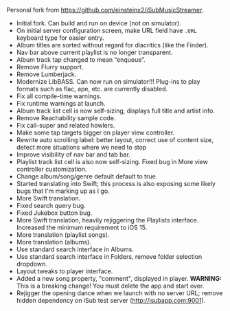 Personal fork from https://github.com/einsteinx2/iSubMusicStreamer.

* Initial fork. Can build and run on device (not on simulator).
* On initial server configuration screen, make URL field have `.URL` keyboard type for easier entry.
* Album titles are sorted without regard for diacritics (like the Finder).
* Nav bar above current playlist is no longer transparent.
* Album track tap changed to mean “enqueue”.
* Remove Flurry support.
* Remove Lumberjack.
* Modernize LibBASS. Can now run on simulator!!! Plug-ins to play formats such as flac, ape, etc. are currently disabled.
* Fix all compile-time warnings.
* Fix runtime warnings at launch.
* Album track list cell is now self-sizing, displays full title and artist info.
* Remove Reachability sample code.
* Fix call-super and related howlers.
* Make some tap targets bigger on player view controller.
* Rewrite auto scrolling label: better layout, correct use of content size, detect more situations where we need to stop
* Improve visibility of nav bar and tab bar.
* Playlist track list cell is also now self-sizing. Fixed bug in More view controller customization.
* Change album/song/genre default default to true.
* Started translating into Swift; this process is also exposing some likely bugs that I'm marking up as I go.
* More Swift translation.
* Fixed search query bug.
* Fixed Jukebox button bug.
* More Swift translation, heavily rejiggering the Playlists interface. Increased the minimum requirement to iOS 15.
* More translation (playlist songs).
* More translation (albums).
* Use standard search interface in Albums.
* Use standard search interface in Folders, remove folder selection dropdown.
* Layout tweaks to player interface.
* Added a new song property, "comment", displayed in player. **WARNING:** This is a breaking change! You must delete the app and start over.
* Rejigger the opening dance when we launch with no server URL; remove hidden dependency on iSub test server (<http://isubapp.com:9001>).